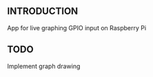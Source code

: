 ## INTRODUCTION ##
App for live graphing GPIO input on Raspberry Pi


## TODO ##
Implement graph drawing
